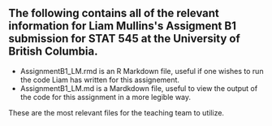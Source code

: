 
## The following contains all of the relevant information for Liam Mullins's Assigment B1 submission for STAT 545 at the University of British Columbia. 


+ AssignmentB1_LM.rmd is an R Markdown file, useful if one wishes to run the code Liam has written for this assignement.
+ AssignmentB1_LM.md is a Mardkdown file, useful to view the output of the code for this assignment in a more legible way.

These are the most relevant files for the teaching team to utilize. 
